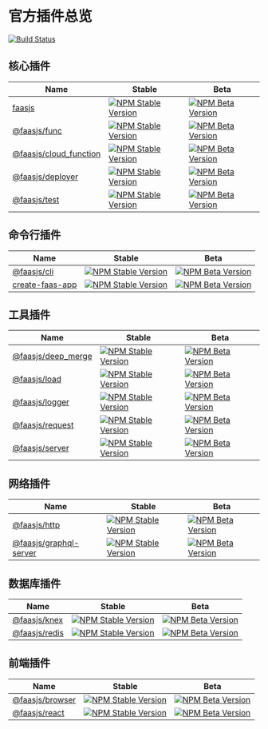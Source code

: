 # 官方插件总览

[![Build Status](https://github.com/faasjs/faasjs/actions/workflows/unit.yml/badge.svg)](https://github.com/faasjs/faasjs/actions/workflows/unit.yml)

## 核心插件

| Name                                                                                         | Stable                                                                                                                                        | Beta                                                                                                                                      |
| -------------------------------------------------------------------------------------------- | --------------------------------------------------------------------------------------------------------------------------------------------- | ----------------------------------------------------------------------------------------------------------------------------------------- |
| [faasjs](https://github.com/faasjs/faasjs/tree/main/packages/faasjs)                         | [![NPM Stable Version](https://img.shields.io/npm/v/faasjs/stable.svg)](https://www.npmjs.com/package/faasjs)                                 | [![NPM Beta Version](https://img.shields.io/npm/v/faasjs/beta.svg)](https://www.npmjs.com/package/faasjs)                                 |
| [@faasjs/func](https://github.com/faasjs/faasjs/tree/main/packages/func)                     | [![NPM Stable Version](https://img.shields.io/npm/v/@faasjs/func/stable.svg)](https://www.npmjs.com/package/@faasjs/func)                     | [![NPM Beta Version](https://img.shields.io/npm/v/@faasjs/func/beta.svg)](https://www.npmjs.com/package/@faasjs/func)                     |
| [@faasjs/cloud_function](https://github.com/faasjs/faasjs/tree/main/packages/cloud_function) | [![NPM Stable Version](https://img.shields.io/npm/v/@faasjs/cloud_function/stable.svg)](https://www.npmjs.com/package/@faasjs/cloud_function) | [![NPM Beta Version](https://img.shields.io/npm/v/@faasjs/cloud_function/beta.svg)](https://www.npmjs.com/package/@faasjs/cloud_function) |
| [@faasjs/deployer](https://github.com/faasjs/faasjs/tree/main/packages/deployer)             | [![NPM Stable Version](https://img.shields.io/npm/v/@faasjs/deployer/stable.svg)](https://www.npmjs.com/package/@faasjs/deployer)             | [![NPM Beta Version](https://img.shields.io/npm/v/@faasjs/deployer/beta.svg)](https://www.npmjs.com/package/@faasjs/deployer)             |
| [@faasjs/test](https://github.com/faasjs/faasjs/tree/main/packages/test)                     | [![NPM Stable Version](https://img.shields.io/npm/v/@faasjs/test/stable.svg)](https://www.npmjs.com/package/@faasjs/test)                     | [![NPM Beta Version](https://img.shields.io/npm/v/@faasjs/test/beta.svg)](https://www.npmjs.com/package/@faasjs/test)                     |

## 命令行插件

| Name                                                                       | Stable                                                                                                                          | Beta                                                                                                                        |
| -------------------------------------------------------------------------- | ------------------------------------------------------------------------------------------------------------------------------- | --------------------------------------------------------------------------------------------------------------------------- |
| [@faasjs/cli](https://github.com/faasjs/faasjs/tree/main/packages/cli)     | [![NPM Stable Version](https://img.shields.io/npm/v/@faasjs/cli/stable.svg)](https://www.npmjs.com/package/@faasjs/cli)         | [![NPM Beta Version](https://img.shields.io/npm/v/@faasjs/cli/beta.svg)](https://www.npmjs.com/package/@faasjs/cli)         |
| [create-faas-app](https://github.com/faasjs/faasjs/tree/main/packages/cli) | [![NPM Stable Version](https://img.shields.io/npm/v/create-faas-app/stable.svg)](https://www.npmjs.com/package/create-faas-app) | [![NPM Beta Version](https://img.shields.io/npm/v/create-faas-app/beta.svg)](https://www.npmjs.com/package/create-faas-app) |

## 工具插件

| Name                                                                                 | Stable                                                                                                                                | Beta                                                                                                                              |
| ------------------------------------------------------------------------------------ | ------------------------------------------------------------------------------------------------------------------------------------- | --------------------------------------------------------------------------------------------------------------------------------- |
| [@faasjs/deep_merge](https://github.com/faasjs/faasjs/tree/main/packages/deep_merge) | [![NPM Stable Version](https://img.shields.io/npm/v/@faasjs/deep_merge/stable.svg)](https://www.npmjs.com/package/@faasjs/deep_merge) | [![NPM Beta Version](https://img.shields.io/npm/v/@faasjs/deep_merge/beta.svg)](https://www.npmjs.com/package/@faasjs/deep_merge) |
| [@faasjs/load](https://github.com/faasjs/faasjs/tree/main/packages/load)             | [![NPM Stable Version](https://img.shields.io/npm/v/@faasjs/load/stable.svg)](https://www.npmjs.com/package/@faasjs/load)             | [![NPM Beta Version](https://img.shields.io/npm/v/@faasjs/load/beta.svg)](https://www.npmjs.com/package/@faasjs/load)             |
| [@faasjs/logger](https://github.com/faasjs/faasjs/tree/main/packages/logger)         | [![NPM Stable Version](https://img.shields.io/npm/v/@faasjs/logger/stable.svg)](https://www.npmjs.com/package/@faasjs/logger)         | [![NPM Beta Version](https://img.shields.io/npm/v/@faasjs/logger/beta.svg)](https://www.npmjs.com/package/@faasjs/logger)         |
| [@faasjs/request](https://github.com/faasjs/faasjs/tree/main/packages/request)       | [![NPM Stable Version](https://img.shields.io/npm/v/@faasjs/request/stable.svg)](https://www.npmjs.com/package/@faasjs/request)       | [![NPM Beta Version](https://img.shields.io/npm/v/@faasjs/request/beta.svg)](https://www.npmjs.com/package/@faasjs/request)       |
| [@faasjs/server](https://github.com/faasjs/faasjs/tree/main/packages/server)         | [![NPM Stable Version](https://img.shields.io/npm/v/@faasjs/server/stable.svg)](https://www.npmjs.com/package/@faasjs/server)         | [![NPM Beta Version](https://img.shields.io/npm/v/@faasjs/server/beta.svg)](https://www.npmjs.com/package/@faasjs/server)         |

## 网络插件

| Name                                                                                         | Stable                                                                                                                                        | Beta                                                                                                                                      |
| -------------------------------------------------------------------------------------------- | --------------------------------------------------------------------------------------------------------------------------------------------- | ----------------------------------------------------------------------------------------------------------------------------------------- |
| [@faasjs/http](https://github.com/faasjs/faasjs/tree/main/packages/http)                     | [![NPM Stable Version](https://img.shields.io/npm/v/@faasjs/http/stable.svg)](https://www.npmjs.com/package/@faasjs/http)                     | [![NPM Beta Version](https://img.shields.io/npm/v/@faasjs/http/beta.svg)](https://www.npmjs.com/package/@faasjs/http)                     |
| [@faasjs/graphql-server](https://github.com/faasjs/faasjs/tree/main/packages/graphql-server) | [![NPM Stable Version](https://img.shields.io/npm/v/@faasjs/graphql-server/stable.svg)](https://www.npmjs.com/package/@faasjs/graphql-server) | [![NPM Beta Version](https://img.shields.io/npm/v/@faasjs/graphql-server/beta.svg)](https://www.npmjs.com/package/@faasjs/graphql-server) |

## 数据库插件

| Name                                                                       | Stable                                                                                                                      | Beta                                                                                                                    |
| -------------------------------------------------------------------------- | --------------------------------------------------------------------------------------------------------------------------- | ----------------------------------------------------------------------------------------------------------------------- |
| [@faasjs/knex](https://github.com/faasjs/faasjs/tree/main/packages/knex)   | [![NPM Stable Version](https://img.shields.io/npm/v/@faasjs/knex/stable.svg)](https://www.npmjs.com/package/@faasjs/knex)   | [![NPM Beta Version](https://img.shields.io/npm/v/@faasjs/knex/beta.svg)](https://www.npmjs.com/package/@faasjs/knex)   |
| [@faasjs/redis](https://github.com/faasjs/faasjs/tree/main/packages/redis) | [![NPM Stable Version](https://img.shields.io/npm/v/@faasjs/redis/stable.svg)](https://www.npmjs.com/package/@faasjs/redis) | [![NPM Beta Version](https://img.shields.io/npm/v/@faasjs/redis/beta.svg)](https://www.npmjs.com/package/@faasjs/redis) |

## 前端插件

| Name                                                                                 | Stable                                                                                                                                | Beta                                                                                                                              |
| ------------------------------------------------------------------------------------ | ------------------------------------------------------------------------------------------------------------------------------------- | --------------------------------------------------------------------------------------------------------------------------------- |
| [@faasjs/browser](https://github.com/faasjs/faasjs/tree/main/packages/browser)       | [![NPM Stable Version](https://img.shields.io/npm/v/@faasjs/browser/stable.svg)](https://www.npmjs.com/package/@faasjs/browser)       | [![NPM Beta Version](https://img.shields.io/npm/v/@faasjs/browser/beta.svg)](https://www.npmjs.com/package/@faasjs/browser)       |
| [@faasjs/react](https://github.com/faasjs/faasjs/tree/main/packages/react)           | [![NPM Stable Version](https://img.shields.io/npm/v/@faasjs/react/stable.svg)](https://www.npmjs.com/package/@faasjs/react)           | [![NPM Beta Version](https://img.shields.io/npm/v/@faasjs/react/beta.svg)](https://www.npmjs.com/package/@faasjs/react)           |
